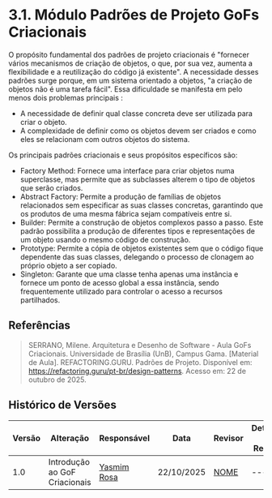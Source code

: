 # 3.1. Módulo Padrões de Projeto GoFs Criacionais

O propósito fundamental dos padrões de projeto criacionais é "fornecer vários mecanismos de criação de objetos, o que, por sua vez, aumenta a flexibilidade e a reutilização do código já existente". A necessidade desses padrões surge porque, em um sistema orientado a objetos, "a criação de objetos não é uma tarefa fácil".
Essa dificuldade se manifesta em pelo menos dois problemas principais :   
- A necessidade de definir qual classe concreta deve ser utilizada para criar o objeto.   
- A complexidade de definir como os objetos devem ser criados e como eles se relacionam com outros objetos do sistema. 

Os principais padrões criacionais e seus propósitos específicos são:
- Factory Method: Fornece uma interface para criar objetos numa superclasse, mas permite que as subclasses alterem o tipo de objetos que serão criados.   
- Abstract Factory: Permite a produção de famílias de objetos relacionados sem especificar as suas classes concretas, garantindo que os produtos de uma mesma fábrica sejam compatíveis entre si.   
- Builder: Permite a construção de objetos complexos passo a passo. Este padrão possibilita a produção de diferentes tipos e representações de um objeto usando o mesmo código de construção.   
- Prototype: Permite a cópia de objetos existentes sem que o código fique dependente das suas classes, delegando o processo de clonagem ao próprio objeto a ser copiado.   
- Singleton: Garante que uma classe tenha apenas uma instância e fornece um ponto de acesso global a essa instância, sendo frequentemente utilizado para controlar o acesso a recursos partilhados.

## Referências
>SERRANO, Milene. Arquitetura e Desenho de Software - Aula GoFs Criacionais. Universidade de Brasília (UnB), Campus Gama. [Material de Aula].
>REFACTORING.GURU. Padrões de Projeto. Disponível em: https://refactoring.guru/pt-br/design-patterns. Acesso em: 22 de outubro de 2025.


## Histórico de Versões
| Versão | Alteração | Responsável | Data | Revisor |  Detalhes da Revisão | Data da Revisão |
|--------|-----------|-------------|------|---------|----------------------|-----------------|
| 1.0 | Introdução ao GoF Criacionais | [Yasmim Rosa](https://github.com/yaskisoba) | 22/10/2025 | [ NOME](https://github.com/SEUGITHUB) | ---  | XX/XX/XX |